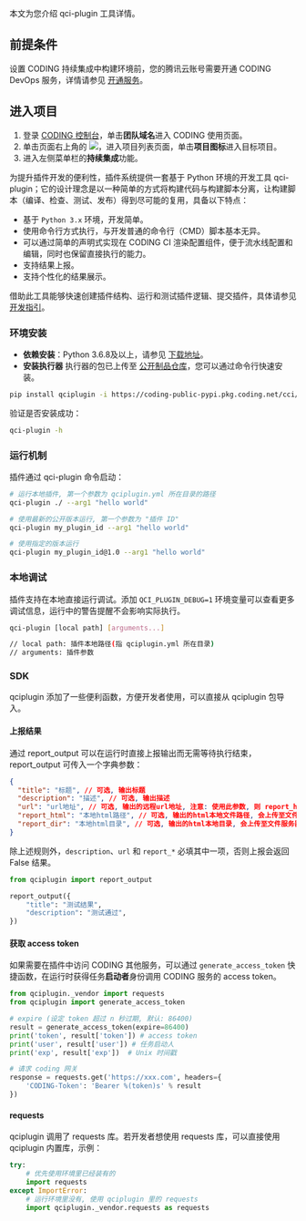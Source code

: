 本文为您介绍 qci-plugin 工具详情。

## 前提条件
设置 CODING 持续集成中构建环境前，您的腾讯云账号需要开通 CODING DevOps 服务，详情请参见 [开通服务](https://cloud.tencent.com/document/product/1115/37268)。

## 进入项目
1. 登录 [CODING 控制台](https://console.cloud.tencent.com/coding)，单击**团队域名**进入 CODING 使用页面。
2. 单击页面右上角的 <img src ="https://main.qcloudimg.com/raw/d94a8e60dd3a41d0af07d72ae0e9d70e.png" style ="margin:0">，进入项目列表页面，单击**项目图标**进入目标项目。
3.  进入左侧菜单栏的**持续集成**功能。

为提升插件开发的便利性，插件系统提供一套基于 Python 环境的开发工具 qci-plugin；它的设计理念是以一种简单的方式将构建代码与构建脚本分离，让构建脚本（编译、检查、测试、发布）得到尽可能的复用，具备以下特点：
- 基于 `Python 3.x` 环境，开发简单。
- 使用命令行方式执行，与开发普通的命令行（CMD）脚本基本无异。
- 可以通过简单的声明式实现在 CODING CI 渲染配置组件，便于流水线配置和编辑，同时也保留直接执行的能力。
- 支持结果上报。
- 支持个性化的结果展示。

借助此工具能够快速创建插件结构、运行和测试插件逻辑、提交插件，具体请参见 [开发指引](https://cloud.tencent.com/document/product/1115/67817)。

### 环境安装[](id:env-init)
-   **依赖安装**：Python 3.6.8及以上，请参见 [下载地址](https://www.python.org/downloads/)。
-   **安装执行器**
    执行器的包已上传至 [公开制品仓库](https://coding-public.coding.net/public-artifacts/cci/qci/packages)，您可以通过命令行快速安装。
```bash
pip install qciplugin -i https://coding-public-pypi.pkg.coding.net/cci/qci/simple/ --trusted-host coding-public-pypi.pkg.coding.net --extra-index https://mirrors.tencent.com/pypi/simple/
```
验证是否安装成功：
```bash
qci-plugin -h
```

### 运行机制[](id:operating-mechanism)
插件通过 qci-plugin 命令启动：
```bash
# 运行本地插件, 第一个参数为 qciplugin.yml 所在目录的路径
qci-plugin ./ --arg1 "hello world"

# 使用最新的公开版本运行, 第一个参数为 "插件 ID"
qci-plugin my_plugin_id --arg1 "hello world"

# 使用指定的版本运行
qci-plugin my_plugin_id@1.0 --arg1 "hello world"
```

### 本地调试[](id:localhost)
插件支持在本地直接运行调试。添加 `QCI_PLUGIN_DEBUG=1` 环境变量可以查看更多调试信息，运行中的警告提醒不会影响实际执行。
```bash
qci-plugin [local path] [arguments...]

// local path: 插件本地路径(指 qciplugin.yml 所在目录)
// arguments: 插件参数
```

### SDK[](id:sdk)
qciplugin 添加了一些便利函数，方便开发者使用，可以直接从 qciplugin 包导入。

#### 上报结果[](id:report)
通过 report_output 可以在运行时直接上报输出而无需等待执行结束，report_output 可传入一个字典参数：
```json
{
  "title": "标题", // 可选, 输出标题
  "description": "描述", // 可选, 输出描述
  "url": "url地址", // 可选, 输出的远程url地址, 注意: 使用此参数, 则 report_html, report_dir 无效
  "report_html": "本地html路径", // 可选, 输出的html本地文件路径, 会上传至文件服务器
  "report_dir": "本地html目录", // 可选, 输出的html本地目录, 会上传至文件服务器, 注意: 使用此参数, 必须提供 "report_html" 作为输出 "首页"
}
```

除上述规则外，`description`、`url` 和 `report_*` 必填其中一项，否则上报会返回 False 结果。
```python
from qciplugin import report_output

report_output({
    "title": "测试结果",
    "description": "测试通过",
})
```

#### 获取 access token[](id:access-token)
如果需要在插件中访问 CODING 其他服务，可以通过 `generate_access_token` 快捷函数，在运行时获得任务**启动者**身份调用 CODING 服务的 access token。
```python
from qciplugin._vendor import requests
from qciplugin import generate_access_token

# expire (设定 token 超过 n 秒过期, 默认: 86400)
result = generate_access_token(expire=86400)
print('token', result['token']) # access token
print('user', result['user']) # 任务启动人
print('exp', result['exp'])  # Unix 时间戳

# 请求 coding 网关
response = requests.get('https://xxx.com', headers={
    'CODING-Token': 'Bearer %(token)s' % result
})
```

#### requests[](id:requests)
qciplugin 调用了 requests 库。若开发者想使用 requests 库，可以直接使用 qciplugin 内置库，示例：
```python
try:
    # 优先使用环境里已经装有的
    import requests
except ImportError:
    # 运行环境里没有, 使用 qciplugin 里的 requests
    import qciplugin._vendor.requests as requests
```
